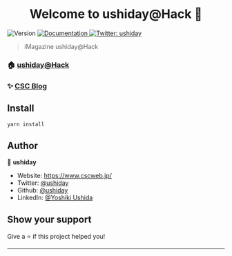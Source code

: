 <h1 align="center">Welcome to ushiday@Hack 👋</h1>
<p>
  <img alt="Version" src="https://img.shields.io/badge/version-1.0.0-blue.svg?cacheSeconds=2592000" />
  <a href="https://www.imagazine.co.jp/ushidayhack/" target="_blank">
    <img alt="Documentation" src="https://img.shields.io/badge/documentation-yes-brightgreen.svg" />
  </a>
  <a href="https://twitter.com/ushiday" target="_blank">
    <img alt="Twitter: ushiday" src="https://img.shields.io/twitter/follow/ushiday.svg?style=social" />
  </a>
</p>

> iMagazine ushiday@Hack

### 🏠 [ushiday@Hack](https://www.imagazine.co.jp/ushidayhack/)

### ✨ [CSC Blog](https://www.cscweb.jp/blog-list/)

## Install

```sh
yarn install
```

## Author

👤 **ushiday**

* Website: https://www.cscweb.jp/
* Twitter: [@ushiday](https://twitter.com/ushiday)
* Github: [@ushiday](https://github.com/ushiday)
* LinkedIn: [@Yoshiki Ushida](https://linkedin.com/in/yoshiki-ushida-2b84161aa/)

## Show your support

Give a ⭐️ if this project helped you!

***
